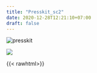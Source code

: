 ```yaml
---
title: "Presskit_sc2"
date: 2020-12-28T12:21:10+07:00
draft: false
---
```

![presskit](/img/presskit.png)  

![](/img/banner.png)  






{{< rawhtml>}}
<html xmlns="http://www.w3.org/1999/xhtml"><head>
        <meta http-equiv="Content-Type" content="text/html; charset=UTF-8">
        <meta name="viewport" content="width=320, initial-scale=1.0, maximum-scale=1.0">
        <title>.GEARS | Presskit - Swing Copters 2</title>
        <meta name="keywords" content="swing copters,android,iOS,itunes, presskit">
        <meta name="description" lang="en" content="Swing Copters 2 Presskit">
            <!-- <style type="text/css">
            a, img {
                border:none;
            }
            
            body,td,th {
                font-family: Verdana, sans-serif;
                font-size: 11px;
                line-height: 13px;
                color: #4b4b4b;
                text-align: left;
            }
            
            body {
                background-color: #ffffff;
                margin-top: 0;
                margin-bottom: 0;
                margin-left: 0;
                margin-right: 0;
            }
            
            a:active {  color: #17a554; text-decoration: none}
            a:link {  color: #17a554; text-decoration: none}
            a:visited {  color: #4b4b4b; text-decoration: none}
            a:hover {  color: #17a554}
            
            p {
                text-align: justify;
            }
            
            td
            {
                margin-top: 0;
            }
            
            iframe {
                width: 100%;
                height: 50px;
                border: 0;
            }
            </style> -->
            
    </head>
    <body>
        <table width="300" border="0" align="center" cellpadding="0" cellspacing="0">
            
            <tbody><tr>
                <td>
                    <div align="center">
                        <a href="../../index.html"> <img src="/img/logo.png" alt=".GEARS Home" hspace="0" vspace="50" border="4"></a>
                    </div>
                </td>
            </tr>
            
            <tr>
                <td>
                    <div align="center">
                        <img src="/img/presskit.png" alt="Presskit" hspace="0">
                    </div>
                </td>
            </tr>
            
            <tr>
                <td>
                    <div align="center">
                        <img src="/img/banner.png" alt="banner" width="300" hspace="0">
                    </div>
                </td>
            </tr>

            <tr>
                <td>
                    <br>
                    <p><font style="color: #1c9c25">Game Name:</font> Swing Copters 2</p>
                    <p><font style="color: #1c9c25">Developer:</font> .GEARS Team</p>
                    <p><font style="color: #1c9c25">Publisher:</font> DOTGEARS</p>
                    <p><font style="color: #1c9c25">Release Date:</font> December 17, 2015</p>
                    <p><font style="color: #1c9c25">Website:</font> http://www.dotgears.com/scopters2</p>
                    <p><font style="color: #1c9c25">Languages:</font> English</p>
                    <p><font style="color: #1c9c25">Platforms:</font> iOS (App Store), Android (Play Store, Amazon AppStore)</p>
                    <br>
                    <hr size="1" color="#000000">
                    
                    <br>
                    <p><font style="color: #1c9c25">Who are .GEARS Team?</font></p>
                    <p><font style="color: #5f85ff">Trung: </font> .GEARS team is 6 members development team, led by Dong Nguyen, the creator of Flappy Bird. .GEARS team was formed in mid-2014. The team was in charged of the development of Flappy Birds Family for FireTV in 2014. My role in team is production manager.</p>
                    <p><font style="color: #ff9f39">Dong: </font> They helped me to create the original Swing Copters in 2014 as well. My role in the team is game designer.</p>
                    <p><font style="color: #ff39d7">Lam: </font> Dong, Trung and I were friends since the university. My role in the team is lead programmer.</p>
                    
                    <br>
                    <p><font style="color: #1c9c25">What is Swing Copters 2?</font></p>
                    <p><font style="color: #ff9f39">Dong: </font> Swing Copters 2 is a free-to-play arcade game and a sequel of the original Swing Copters. Users control a pilot equipped with a copter-hat to fly through obstacles to get points.</p>
                    <p><font style="color: #5f85ff">Trung: </font> The control stays the same as it is in Swing Copters. We stick with our philosophy of the one-tap game. It’s perfect to enjoy with touchable screens on mobile devices.</p>
                    
                    <br>
                    <p><font style="color: #1c9c25">What is copter-hat?</font></p>
                    <p><font style="color: #ff9f39">Dong: </font> The concept of copter-hat in Swing Copters was inspired by the Take-copter gadget in the Japanese manga series Doraemon. (http://doraemon.mangawiki.org/take-copter/). However, it's not as stable as Take-copter in the air. I believe if we have that device, in reality, it should be extremely unstable to fly.</p>
                    <p><font style="color: #5f85ff">Trung: </font> Haha, in our game, there’s nothing easy.</p>
                    
                    <br>
                    <p><font style="color: #1c9c25">Is Swing Copters 2 easier than the original?</font></p>
                    <p><font style="color: #ff9f39">Dong: </font> No. It is much more challenging. Thanks to the new movable are swinging hammers. At first, I thought these new obstacles will make it impossible to pass somewhere in the gameplay. But Lam and Trung brought in some good solutions for that.</p>
                    <p><font style="color: #5f85ff">Trung: </font> Activation time of all obstacles is calculated based on the speed of each character to make sure that when the character flies by, obstacles are open wide enough to go through. So basically, everything is possible, if you are "good" enough.</p>
                    <p><font style="color: #ff39d7">Lam: </font> The programming was a bit difficult however I managed to do it well.</p>
                    
                    <br>
                    <p><font style="color: #1c9c25">What is your high scores?</font></p>
                    <p><font style="color: #ff9f39">Dong: </font> I got 74 with Pinki.</p>
                    <p><font style="color: #5f85ff">Trung: </font> I got 74 with Spinkimaru.</p>
                    <p><font style="color: #ff39d7">Lam: </font> My best is 24, never had a chance to see gold or platinum medals.</p>
                    
                    <br>
                    <p><font style="color: #1c9c25">There are more characters in this game and there is a story for them. Where is the story come from?</font></p>
                    <p><font style="color: #ff9f39">Dong: </font> The story was put bit by bit during the development, and some parts were based on our life events. The basic idea is to provide something funny, so people don't get too frustrated. Sometimes story was improved when a new cool character was created. Most of the script was written by Trung.</p>
                    <p><font style="color: #5f85ff">Trung: </font> My script is inspired mostly by the look of each character. Sometimes the idea came from a random manga I read or from a conversation between our team.</p>
                    <p><font style="color: #ff9f39">Dong: </font> At first, we just wanted to refine the artwork for Swing Copters and to release it as an update for the current app. However, at the time, I was working on another co-op project in Japan, and I created two characters Fabi and Spinki for that project. I thought it should be great if we can somehow put those two characters into Swing Copters as well. And Fabi Crasher and Spinki Falling of Swing Copters 2 were born like that.</p>
                    
                    
                    
                    <p><font style="color: #5f85ff">Trung: </font> In the game, Copters Inc. was founded as a company by Spinki Falling and Fabi Crasher. They tell people the company is an aviation company, but it doesn't have any profitable business activities. And yet, they still recruit more pilots to join the company.</p>
                    <p><font style="color: #ff9f39">Dong: </font> To burn investors’ money, I assume. (smile)</p>
                    
                    <br>
                    <p><font style="color: #1c9c25">What are the stats of characters?</font></p>
                    <p><font style="color: #5f85ff">Trung: </font> Characters have three stats: Up Speed, Swing or Horizontal Speed, and Handling
                    * Up Speed is how fast your character is flying up.
                    * Swing Speed is how fast your character is accelerating to the left or the right.
                    * Handling is the ability to stay stable as your character flies higher and higher.
                    But the most important thing about stats is characters look cooler with them. They don’t have much impact on playing. (laugh)</p>
                    
                    <br>
                    <p><font style="color: #1c9c25">How to unlock a character?</font></p>
                    <p><font style="color: #5f85ff">Trung: </font> You can unlock a character by gaining medals or by stocking points. We also provide IAP; you can pay to unlock. But pay to win is not recommended. Each time you unlocked a character, you also unlock an item in collection box which is a short and funny conversation between characters.</p>
                    
                    <br>
                    <p><font style="color: #1c9c25">How to "master" a character?</font></p>
                    <p><font style="color: #5f85ff">Trung: </font> To master a character, you’d have to collect all four medals from bronze to platinum using that character. And the reward for that effort is a new item in the collection box.</p>
                    
                    <br>
                    <p><font style="color: #1c9c25">Is there a final quest for the game?</font></p>
                    <p><font style="color: #5f85ff">Trung: </font> It’s not really a quest. By mastering all characters, you will be able to unlock a special item.</p>
                    <p><font style="color: #ff9f39">Dong: </font> The moment when you unlock the last special item, you beat the game. I love that moment. Trung is the first person who finished the game in just one day (laugh). However, you can still play the game as an endless game.</p>
                    
                    <br>
                    <p><font style="color: #1c9c25">Is there a final quest for the game?</font></p>
                    <p><font style="color: #5f85ff">Trung: </font> It’s not really a quest. By mastering all characters, you will be able to unlock a special item.</p>
                    <p><font style="color: #ff9f39">Dong: </font> When you unlock the final item, you beat the game. I love that moment. Trung is the first person who finished the game in just one day haha. However, you can still play the game as an endless game.</p>
                    
                    <br>
                    <p><font style="color: #1c9c25">How long does it take to develop the game?</font></p>
                    <p><font style="color: #ff9f39">Dong: </font>At first, the plan was to update the current app so it should take one month. However, the plan was changed to make a sequel instead, and it took more than two months. We worked hard to complete it in 2015.</p>
                    
                    <br>
                    <p><font style="color: #1c9c25">The art style in Swing Copters 2 is different from other games of yours. Why and how do you make it?</font></p>
                    <p><font style="color: #ff9f39">Dong: </font>Actually, we still use the same way to make graphics for our games. This time, we upscaled everything twice and put more pixels to smoothen the edge to make them look better on bigger phones today. The tool we choose is Photoshop CC. I tried hard to make it matched with our previous work. This style will be our official art style from now on.</p>
                    <p><font style="color: #9703c8">Nguyen: </font>It takes more time but it looks much better, and we have more freedom for creativity.</p>
                    
                    <br>
                    <p><font style="color: #1c9c25">Who made the BGM for the game?</font></p>
                    <p><font style="color: #ff9f39">Dong: </font>The background music and sound effects were made by a studio in Tokyo. (http://pansound.com). Their work is really good.</p>
                    
                    <br>
                    <p><font style="color: #1c9c25">Which engine do you use?</font></p>
                    <p><font style="color: #ff39d7">Lam: </font> We use COCOS2D-X because of its speed, stability, portability, and easy-to-use. The release build is as small as using our own DotEngine (the engine made by Dong Nguyen and it was used in the original Swing Copters, Flappy Bird, and our other games).</p>
                    <p><font style="color: #ff9f39">Dong: </font> The final build is less than 10 Megabytes. That is our gold standard of size for our games.</p>
                    
                    <br>
                    <p><font style="color: #1c9c25">Is there any tips to be better at the game?</font></p>
                    <p><font style="color: #ff9f39">Dong: </font> Each player has their style of play. Some people repetitively tap on the screen; some people tap slowly and more precisely. I don’t know which one is better.</p>
                    <p><font style="color: #5f85ff">Trung: </font> Make yourself relaxed when you play. Only tap when it is necessary.</p>
                    
                    <br>
                    <hr size="1" color="#000000">
                    <p><font style="color: #1c9c25">Game Design </font>Dong Nguyen</p>
                    <p><font style="color: #1c9c25">Production Management </font>Trung Vu</p>
                    <p><font style="color: #1c9c25">Programming </font>Lam Le, Dong Nguyen, Trung Vu</p>
                    <p><font style="color: #1c9c25">Writing </font> Trung Vu, Dong Nguyen</p>
                    <p><font style="color: #1c9c25">Graphics </font> Dong Nguyen, Nguyen To, Trung Vu</p>
                    <p><font style="color: #1c9c25">Audio </font> PANSOUND</p>
                    <p><font style="color: #1c9c25">Porting </font> Dat Doan, Lam Le</p>
                    <p><font style="color: #1c9c25">Marketing </font> Son Bui, Dong Nguyen</p>
                    <br>
                    <hr size="1" color="#000000">
                    <div style="margin-bottom:35px;">
                        <div style="width:36px;float:left;padding-left:30px;">
                        <img src="/img/pinki_0.png" alt="spinki" width="36" height="36">
                        </div>
                        <a href="art-assets.zip">
                        <div align="center" style="width:168px;float:left;margin-top:16px; font-size:16px;">ART ASSETS HERE</div>
                        </a>
                        <div style="width:36px;float:right;padding-right:30px;">
                        <img src="/img/fabi_thank.png" alt="spinki" width="40" height="36">
                        </div>
                    </div>
                    <br>
                    <hr size="1" color="#000000">
                </td>
            </tr>

            <tr>
                <td>
                    <div align="center" style="margin-top:20px;margin-bottom:20px;">
                        Thank you for playing!
                        <img src="/img/bird.gif" hspace="4" vspace="0" horizontal-align="center" vertical-align="top">
                        </div>
                    
                </td>
            </tr>
            
            <tr>
                <td>
                    <div align="center">
                        <a href="../../index.html"> <img src="/img/home.png" alt=".GEARS Home" hspace="0" vspace="0" border="4"></a>
                    </div>
                </td>
            </tr>
            
            <tr><td>
                <div align="center">
                    <img src="/img/knight.gif" hspace="8" vspace="8" align="center">
                </div>
            </td>
            
            
            </tr>
            <tr><td style="height:2px;border-top:solid 2px #000000"></td></tr>
            <tr style="background-color: #000000">
                <td><p style="text-align:center; color: white; margin-top:3px">© 2015 .GEARS</p></td>
            </tr>
            
            
        </tbody></table>
    
</body></html>
 {{< /rawhtml>}}